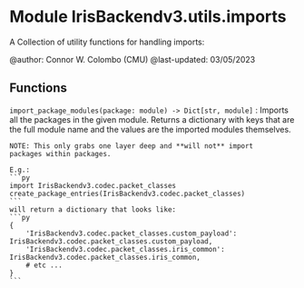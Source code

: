 Module IrisBackendv3.utils.imports
==================================
A Collection of utility functions for handling imports:

@author: Connor W. Colombo (CMU)
@last-updated: 03/05/2023

Functions
---------

    
`import_package_modules(package: module) ‑> Dict[str, module]`
:   Imports all the packages in the given module.
    Returns a dictionary with keys that are the full module name and the values
    are the imported modules themselves.
    
    NOTE: This only grabs one layer deep and **will not** import
    packages within packages.
    
    E.g.:
    ```py
    import IrisBackendv3.codec.packet_classes
    create_package_entries(IrisBackendv3.codec.packet_classes)
    ```
    will return a dictionary that looks like:
    ```py
    {
        'IrisBackendv3.codec.packet_classes.custom_payload': IrisBackendv3.codec.packet_classes.custom_payload,
        'IrisBackendv3.codec.packet_classes.iris_common': IrisBackendv3.codec.packet_classes.iris_common,
        # etc ...
    }
    ```